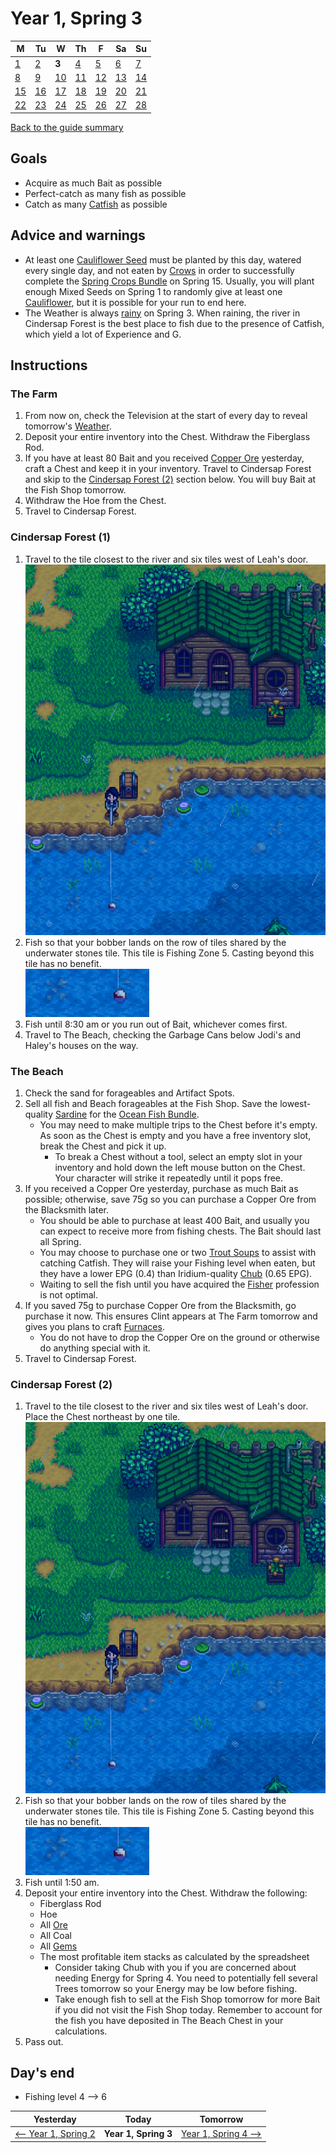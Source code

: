 # Year 1, Spring 3

| M                          | Tu                        | W                         | Th                        | F                         | Sa                        | Su                        |
| -------------------------- | ------------------------- | ------------------------- | ------------------------- |-------------------------- | ------------------------- | ------------------------- |
| [1](year-1-spring-1.md)    | [2](year-1-spring-2.md)   | **3**                     | [4](year-1-spring-4.md)   | [5](year-1-spring-5.md)   | [6](year-1-spring-6.md)   | [7](year-1-spring-7.md)   |
| [8](year-1-spring-8.md)    | [9](year-1-spring-9.md)   | [10](year-1-spring-10.md) | [11](year-1-spring-11.md) | [12](year-1-spring-12.md) | [13](year-1-spring-13.md) | [14](year-1-spring-14.md) |
| [15](year-1-spring-15.md)  | [16](year-1-spring-16.md) | [17](year-1-spring-17.md) | [18](year-1-spring-18.md) | [19](year-1-spring-19.md) | [20](year-1-spring-20.md) | [21](year-1-spring-21.md) |
| [22](year-1-spring-22.md)  | [23](year-1-spring-23.md) | [24](year-1-spring-24.md) | [25](year-1-spring-25.md) | [26](year-1-spring-26.md) | [27](year-1-spring-27.md) | [28](year-1-spring-28.md) |

[Back to the guide summary](readme.md)

## Goals

- Acquire as much Bait as possible
- Perfect-catch as many fish as possible
- Catch as many [Catfish](https://stardewvalleywiki.com/Catfish) as possible

## Advice and warnings

- At least one [Cauliflower Seed](https://stardewvalleywiki.com/Cauliflower_Seeds) must be planted by this day, watered every single day, and not eaten by [Crows](https://stardewvalleywiki.com/Animals#Crows) in order to successfully complete the [Spring Crops Bundle](https://stardewvalleywiki.com/Cauliflower_Seeds) on Spring 15. Usually, you will plant enough Mixed Seeds on Spring 1 to randomly give at least one [Cauliflower](https://stardewvalleywiki.com/Cauliflower), but it is possible for your run to end here.
- The Weather is always [rainy](https://stardewvalleywiki.com/Weather) on Spring 3. When raining, the river in Cindersap Forest is the best place to fish due to the presence of Catfish, which yield a lot of Experience and G.

## Instructions

### The Farm

1. From now on, check the Television at the start of every day to reveal tomorrow's [Weather](https://stardewvalleywiki.com/Weather).
2. Deposit your entire inventory into the Chest. Withdraw the Fiberglass Rod.
3. If you have at least 80 Bait and you received [Copper Ore](https://stardewvalleywiki.com/Copper_Ore) yesterday, craft a Chest and keep it in your inventory. Travel to Cindersap Forest and skip to the [Cindersap Forest (2)](#cindersap-forest-2) section below. You will buy Bait at the Fish Shop tomorrow.
4. Withdraw the Hoe from the Chest.
5. Travel to Cindersap Forest.

### Cindersap Forest (1)

1. Travel to the tile closest to the river and six tiles west of Leah's door.<br />![Cindersap Forest Chest](images/year-1-spring-3-cindersap-forest-chest.png)
2. Fish so that your bobber lands on the row of tiles shared by the underwater stones tile. This tile is Fishing Zone 5. Casting beyond this tile has no benefit.<br />![Cindersap Forest Bobber](images/year-1-spring-3-cindersap-forest-bobber.png)
3. Fish until 8:30 am or you run out of Bait, whichever comes first.
4. Travel to The Beach, checking the Garbage Cans below Jodi's and Haley's houses on the way.

### The Beach

1. Check the sand for forageables and Artifact Spots.
2. Sell all fish and Beach forageables at the Fish Shop. Save the lowest-quality [Sardine](https://stardewvalleywiki.com/Sardine) for the [Ocean Fish Bundle](https://stardewvalleywiki.com/Bundles#Ocean_Fish_Bundle).
   - You may need to make multiple trips to the Chest before it's empty. As soon as the Chest is empty and you have a free inventory slot, break the Chest and pick it up.
     - To break a Chest without a tool, select an empty slot in your inventory and hold down the left mouse button on the Chest. Your character will strike it repeatedly until it pops free.
3. If you received a Copper Ore yesterday, purchase as much Bait as possible; otherwise, save 75g so you can purchase a Copper Ore from the Blacksmith later.
   - You should be able to purchase at least 400 Bait, and usually you can expect to receive more from fishing chests. The Bait should last all Spring.
   - You may choose to purchase one or two [Trout Soups](https://stardewvalleywiki.com/Trout_Soup) to assist with catching Catfish. They will raise your Fishing level when eaten, but they have a lower EPG (0.4) than Iridium-quality [Chub](https://stardewvalleywiki.com/Chub) (0.65 EPG).
   - Waiting to sell the fish until you have acquired the [Fisher](https://stardewvalleywiki.com/Fishing#Fishing_Skill) profession is not optimal.
4. If you saved 75g to purchase Copper Ore from the Blacksmith, go purchase it now. This ensures Clint appears at The Farm tomorrow and gives you plans to craft [Furnaces](https://stardewvalleywiki.com/Furnace).
   - You do not have to drop the Copper Ore on the ground or otherwise do anything special with it.
5. Travel to Cindersap Forest.

### Cindersap Forest (2)

1. Travel to the tile closest to the river and six tiles west of Leah's door. Place the Chest northeast by one tile.<br />![Cindersap Forest Chest](images/year-1-spring-3-cindersap-forest-chest.png)
2. Fish so that your bobber lands on the row of tiles shared by the underwater stones tile. This tile is Fishing Zone 5. Casting beyond this tile has no benefit.<br />![Cindersap Forest Bobber](images/year-1-spring-3-cindersap-forest-bobber.png)
3. Fish until 1:50 am.
4. Deposit your entire inventory into the Chest. Withdraw the following:
   - Fiberglass Rod
   - Hoe
   - All [Ore](https://stardewvalleywiki.com/Ore)
   - All Coal
   - All [Gems](https://stardewvalleywiki.com/Minerals#Gems)
   - The most profitable item stacks as calculated by the spreadsheet
     - Consider taking Chub with you if you are concerned about needing Energy for Spring 4. You need to potentially fell several Trees tomorrow so your Energy may be low before fishing.
     - Take enough fish to sell at the Fish Shop tomorrow for more Bait if you did not visit the Fish Shop today. Remember to account for the fish you have deposited in The Beach Chest in your calculations.
5. Pass out.

## Day's end

- Fishing level 4 ⟶ 6

| Yesterday                                 | Today                 | Tomorrow                                    |
| ----------------------------------------- | --------------------- | ------------------------------------------- |
| [⟵ Year 1, Spring 2](year-1-spring-2.md) | **Year 1, Spring 3**  | [Year 1, Spring 4 ⟶](year-1-spring-4.md)   |
